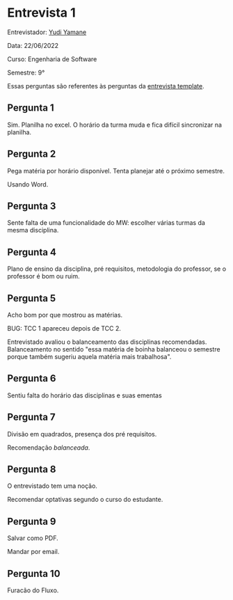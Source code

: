 # Entrevista 1

Entrevistador: [Yudi Yamane](https://github.com/yudi-azvd)

Data: 22/06/2022

Curso: Engenharia de Software

Semestre: 9°

Essas perguntas são referentes às perguntas da 
[entrevista template](Base/AbordagemNaoEspecifica/elicitacao/entrevista?id=metodologia).


## Pergunta 1
Sim. Planilha no excel. O horário da turma muda e fica difícil sincronizar na 
planilha.

## Pergunta 2
Pega matéria por horário disponível. Tenta planejar até o próximo semestre.

Usando Word.

## Pergunta 3

Sente falta de uma funcionalidade do MW: escolher várias turmas da mesma 
disciplina.

## Pergunta 4

Plano de ensino da disciplina, pré requisitos, metodologia do professor, se o
professor é bom ou ruim.

## Pergunta 5

Acho bom por que mostrou as matérias.

BUG: TCC 1 apareceu depois de TCC 2.

Entrevistado avaliou o balanceamento das disciplinas recomendadas. 
Balanceamento no sentido "essa matéria de boinha balanceou o semestre 
porque também sugeriu aquela matéria mais trabalhosa".

## Pergunta 6

Sentiu falta do horário das disciplinas e suas ementas

## Pergunta 7

Divisão em quadrados, presença dos pré requisitos. 

Recomendação _balanceada_.

## Pergunta 8

O entrevistado tem uma noção.

Recomendar optativas segundo o curso do estudante.

## Pergunta 9

Salvar como PDF.

Mandar por email.

## Pergunta 10

Furacão do Fluxo.
